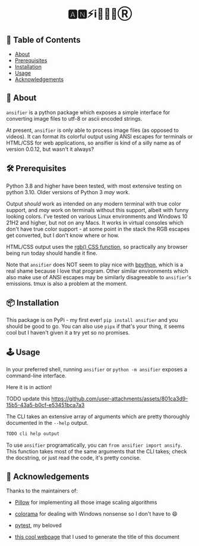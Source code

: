 <h1 align="center">🅰️🅽⚡️ℹ️🎏💈📧Ⓡ</h1>


## 📜 Table of Contents

- [About](#about)
- [Prerequisites](#prereqs)
- [Installation](#installation)
- [Usage](#usage)
- [Acknowledgements](#acknowledgements)

## 🧐 About <a name = "about"></a>

`ansifier` is a python package which exposes a simple interface
for converting image files to utf-8 or ascii encoded strings.

At present, `ansifier` is only able to process image files (as opposed to videos).
It can format its colorful output using ANSI escapes for terminals
or HTML/CSS for web applications, so ansifier is kind of a silly name
as of version 0.0.12, but wasn't it always?

## 🛠 Prerequisites <a name = "prereqs"></a>

Python 3.8 and higher have been tested, with most extensive testing on python 3.10.
Older versions of Python 3 *may* work.

Output *should* work as intended on any modern terminal with
true color support, and *may* work on terminals without this support,
albeit with funny looking colors. I've tested on various Linux environments and Windows
10 21H2 and higher, but not on any Macs. It works in virtual consoles which don't have true
color support - at some point in the stack the RGB escapes get converted, but I don't know
where or how.

HTML/CSS output uses the [rgb() CSS function](https://www.w3schools.com/cssref/func_rgb.php),
so practically any browser being run today should handle it fine.

Note that `ansifier` does NOT seem to play nice with
[bpython](https://bpython-interpreter.org/),
which is a real shame because I love that program.
Other similar environments which also make use of ANSI escapes may be similarly
disagreeable to `ansifier`'s emissions. tmux is also a problem at the moment.

## 📦 Installation <a name = "installation"></a>

This package is on PyPi - my first ever! `pip install ansifier` and you should be good to go.
You can also use `pipx` if that's your thing, it seems cool but I haven't given it a try yet so no
promises.

## 🕹️ Usage <a name="usage"></a>

In your preferred shell, running `ansifier` or `python -m ansifier` exposes a command-line interface.

Here it is in action!


TODO update this
https://github.com/user-attachments/assets/801ca3d9-15b5-43a5-b0cf-e53451bca7a3


The CLI takes an extensive array of arguments which are pretty thoroughly documented in the `--help` output.

```txt
TODO cli help output
```

To use `ansifier` programatically, you can `from ansifier import ansify`.
This function takes most of the same arguments that the CLI takes; check the docstring,
or just read the code, it's pretty concise.

## 🙏 Acknowledgements  <a name = "acknowledgements"></a>

Thanks to the maintainers of:

* [Pillow](https://github.com/python-pillow/Pillow) for implementing all those image scaling
  algorithms

* [colorama](https://github.com/tartley/colorama) for dealing with Windows nonsense
  so I don't have to 😄

* [pytest](https://docs.pytest.org/en/8.0.x/), my beloved

* [this cool webpage](https://stevenacoffman.github.io/homoglyphs/) that I used to generate the title of this document
